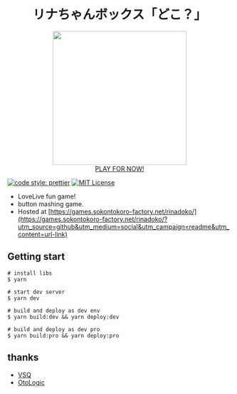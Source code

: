 <div align="center">
	<h1>リナちゃんボックス「どこ？」</h1>
	<img width="300px" src="https://user-images.githubusercontent.com/9045584/99145129-59a43c80-26af-11eb-8ccd-018efd050faf.gif" />
	<br/>
	<a href="https://games.sokontokoro-factory.net/rinadoko/?utm_source=github&utm_medium=social&utm_campaign=readme&utm_content=play-for-now-link">PLAY FOR NOW!</a>
	<br/>
</div>

[![code style: prettier](https://img.shields.io/badge/code_style-prettier-ff69b4.svg?style=flat-square)](https://github.com/prettier/prettier)
[![MIT License](http://img.shields.io/badge/license-MIT-blue.svg?style=flat)](LICENSE)

- LoveLive fun game!
- button mashing game.
- Hosted at [https://games.sokontokoro-factory.net/rinadoko/](https://games.sokontokoro-factory.net/rinadoko/?utm_source=github&utm_medium=social&utm_campaign=readme&utm_content=url-link)

## Getting start

```
# install libs
$ yarn

# start dev server
$ yarn dev

# build and deploy as dev env
$ yarn build:dev && yarn deploy:dev

# build and deploy as dev pro
$ yarn build:pro && yarn deploy:pro
```

## thanks

- [VSQ](https://vsq.co.jp/special/se_various/)
- [OtoLogic](https://otologic.jp/free/se/accent04.html)
